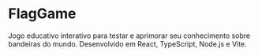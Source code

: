 # FlagGame
Jogo educativo interativo para testar e aprimorar seu conhecimento sobre bandeiras do mundo. Desenvolvido em React, TypeScript, Node.js e Vite.

